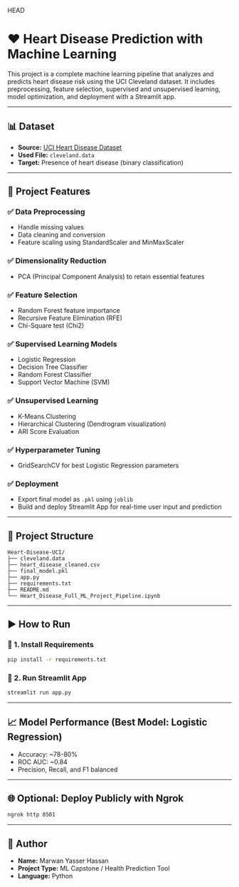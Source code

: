  HEAD
# ❤️ Heart Disease Prediction with Machine Learning

This project is a complete machine learning pipeline that analyzes and predicts heart disease risk using the UCI Cleveland dataset. It includes preprocessing, feature selection, supervised and unsupervised learning, model optimization, and deployment with a Streamlit app.

---

## 📊 Dataset
- **Source:** [UCI Heart Disease Dataset](https://archive.ics.uci.edu/ml/datasets/heart+Disease)
- **Used File:** `cleveland.data`
- **Target:** Presence of heart disease (binary classification)

---

## 🚀 Project Features

### ✅ Data Preprocessing
- Handle missing values
- Data cleaning and conversion
- Feature scaling using StandardScaler and MinMaxScaler

### ✅ Dimensionality Reduction
- PCA (Principal Component Analysis) to retain essential features

### ✅ Feature Selection
- Random Forest feature importance
- Recursive Feature Elimination (RFE)
- Chi-Square test (Chi2)

### ✅ Supervised Learning Models
- Logistic Regression
- Decision Tree Classifier
- Random Forest Classifier
- Support Vector Machine (SVM)

### ✅ Unsupervised Learning
- K-Means Clustering
- Hierarchical Clustering (Dendrogram visualization)
- ARI Score Evaluation

### ✅ Hyperparameter Tuning
- GridSearchCV for best Logistic Regression parameters

### ✅ Deployment
- Export final model as `.pkl` using `joblib`
- Build and deploy Streamlit App for real-time user input and prediction

---

## 📂 Project Structure

```
Heart-Disease-UCI/
├── cleveland.data
├── heart_disease_cleaned.csv
├── final_model.pkl
├── app.py
├── requirements.txt
├── README.md
└── Heart_Disease_Full_ML_Project_Pipeline.ipynb
```

---

## ▶️ How to Run

### 🔹 1. Install Requirements
```bash
pip install -r requirements.txt
```

### 🔹 2. Run Streamlit App
```bash
streamlit run app.py
```

---

## 📈 Model Performance (Best Model: Logistic Regression)
- Accuracy: ~78-80%
- ROC AUC: ~0.84
- Precision, Recall, and F1 balanced

---

## 🌐 Optional: Deploy Publicly with Ngrok
```bash
ngrok http 8501
```

---

## 👤 Author
- **Name:** Marwan Yasser Hassan
- **Project Type:** ML Capstone / Health Prediction Tool
- **Language:** Python

